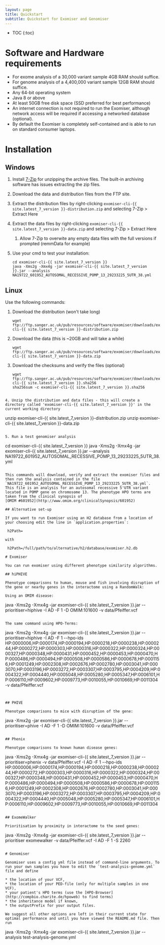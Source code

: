 ```yaml
---
layout: page
title: Quickstart
subtitle: Quickstart for Exomiser and Genomiser
---
```


* TOC
{:toc}

# Software and Hardware requirements
 - For exome analysis of a 30,000 variant sample 4GB RAM should suffice.
 - For genome analysis of a 4,400,000 variant sample 12GB RAM should suffice.
 - Any 64-bit operating system
 - Java 8 or above
 - At least 50GB free disk space (SSD preferred for best performance)
 - An internet connection is not required to run the Exomiser, although network access will be required if accessing a
  networked database (optional).
 - By default the Exomiser is completely self-contained and is able to run on standard consumer laptops.

# Installation

## Windows

1. Install [7-Zip](http://www.7-zip.org) for unzipping the archive files. The built-in archiving software has issues extracting the zip files. 
2. Download the data and distribution files from the FTP site.
3. Extract the distribution files by right-clicking `exomiser-cli-{{ site.latest_7_version }}-distribution.zip` and selecting 7-Zip > Extract Here
4. Extract the data files by right-clicking `exomiser-cli-{{ site.latest_7_version }}-data.zip` and selecting 7-Zip > Extract Here
   1. Allow 7-Zip to overwite any empty data files with the full versions if prompted (remmData for example) 
5. Use your cmd to test your installation:

   ```
   cd exomiser-cli-{{ site.latest_7_version }}
   java -Xms2g -Xmx4g -jar exomiser-cli-{{ site.latest_7_version }}.jar --analysis NA19722_601952_AUTOSOMAL_RECESSIVE_POMP_13_29233225_5UTR_38.yml
   ```
 
## Linux

Use the following commands:

1. Download the distribution (won't take long)

   ```
   wget ftp://ftp.sanger.ac.uk/pub/resources/software/exomiser/downloads/exomiser/exomiser-cli-{{ site.latest_7_version }}-distribution.zip
   ```

2. Download the data (this is ~20GB and will take a while)

   ```
   wget ftp://ftp.sanger.ac.uk/pub/resources/software/exomiser/downloads/exomiser/exomiser-cli-{{ site.latest_7_version }}-data.zip
   ```

3. Download the checksums and verify the files (optional)
 
   ```
   wget ftp://ftp.sanger.ac.uk/pub/resources/software/exomiser/downloads/exomiser/exomiser-cli-{{ site.latest_7_version }}.sha256
   sha256sum -c exomiser-cli-{{ site.latest_7_version }}.sha256
 ```

4. Unzip the distribution and data files - this will create a directory called 'exomiser-cli-{{ site.latest_7_version }}' in the current working directory

   ```
   unzip exomiser-cli-{{ site.latest_7_version }}-distribution.zip
   unzip exomiser-cli-{{ site.latest_7_version }}-data.zip
   ```
 
 5. Run a test genomiser analysis

   ```
   cd exomiser-cli-{{ site.latest_7_version }}
   java -Xms2g -Xmx4g -jar exomiser-cli-{{ site.latest_7_version }}.jar --analysis NA19722_601952_AUTOSOMAL_RECESSIVE_POMP_13_29233225_5UTR_38.yml
   ```

This commands will download, verify and extract the exomiser files and then run the analysis contained in the file `NA19722_601952_AUTOSOMAL_RECESSIVE_POMP_13_29233225_5UTR_38.yml`. 
This file is an analysis for an autosomal recessive 5'UTR variant located in POMP gene on chromosome 13. The phenotype HPO terms are taken from the clinical synopsis of
[OMIM #601952](http://www.omim.org/clinicalSynopsis/601952) 

## Alternative set-up

If you want to run Exomiser using an H2 database from a location of your choosing edit the line in `application.properties`:

    h2Path=

with

    h2Path=/full/path/to/alternative/h2/database/exomiser.h2.db

# Exomiser

You can run exomiser using different phenotype similarity algorithms.

## hiPHIVE

Phenotype comparisons to human, mouse and fish involving disruption of the gene or nearby genes in the interactome using a RandomWalk:

Using an OMIM disease:

```
java -Xms2g -Xmx4g -jar exomiser-cli-{{ site.latest_7_version }}.jar --prioritiser=hiphive -I AD -F 1 -D OMIM:101600 -v data/Pfeiffer.vcf
```

The same command using HPO-Terms:

```
java -Xms2g -Xmx4g -jar exomiser-cli-{{ site.latest_7_version }}.jar --prioritiser=hiphive -I AD -F 1 --hpo-ids HP:0000006,HP:0000174,HP:0000194,HP:0000218,HP:0000238,HP:0000244,HP:0000272,HP:0000303,HP:0000316,HP:0000322,HP:0000324,HP:0000327,HP:0000348,HP:0000431,HP:0000452,HP:0000453,HP:0000470,HP:0000486,HP:0000494,HP:0000508,HP:0000586,HP:0000678,HP:0001156,HP:0001249,HP:0002308,HP:0002676,HP:0002780,HP:0003041,HP:0003070,HP:0003196,HP:0003272,HP:0003307,HP:0003795,HP:0004209,HP:0004322,HP:0004440,HP:0005048,HP:0005280,HP:0005347,HP:0006101,HP:0006110,HP:0009602,HP:0009773,HP:0010055,HP:0010669,HP:0011304 -v data/Pfeiffer.vcf
```


## PHIVE

Phenotype comparisons to mice with disruption of the gene:

```
java -Xmx2g -jar exomiser-cli-{{ site.latest_7_version }}.jar --prioritiser=phive -I AD -F 1 -D OMIM:101600 -v data/Pfeiffer.vcf
```

## Phenix

Phenotype comparisons to known human disease genes:

```
java -Xms2g -Xmx4g -jar exomiser-cli-{{ site.latest_7_version }}.jar --prioritiser=phenix -v data/Pfeiffer.vcf -I AD -F 1 --hpo-ids HP:0000006,HP:0000174,HP:0000194,HP:0000218,HP:0000238,HP:0000244,HP:0000272,HP:0000303,HP:0000316,HP:0000322,HP:0000324,HP:0000327,HP:0000348,HP:0000431,HP:0000452,HP:0000453,HP:0000470,HP:0000486,HP:0000494,HP:0000508,HP:0000586,HP:0000678,HP:0001156,HP:0001249,HP:0002308,HP:0002676,HP:0002780,HP:0003041,HP:0003070,HP:0003196,HP:0003272,HP:0003307,HP:0003795,HP:0004209,HP:0004322,HP:0004440,HP:0005048,HP:0005280,HP:0005347,HP:0006101,HP:0006110,HP:0009602,HP:0009773,HP:0010055,HP:0010669,HP:0011304
```

## ExomeWalker

Prioritisation by proximity in interactome to the seed genes:

```
java -Xms2g -Xmx4g -jar exomiser-cli-{{ site.latest_7_version }}.jar --prioritiser exomewalker  -v data/Pfeiffer.vcf -I AD -F 1 -S 2260
```

# Genomiser

Genomiser uses a config yml file instead of command-line arguments. To run your own samples you have to edit the `test-analysis-genome.yml` file and define

* the location of your VCF,
* the location of your PED-file (only for multiple samples in one VCF),
* your patient's HPO terms (use the [HPO-Browser](http://compbio.charite.de/hpoweb) to find terms)
* the inheritance model if known,
* the outputPrefix for your output files.

We suggest all other options are left in their current state for optimal performance and until you have viewed the README.md file. Then run

```
java -Xms2g -Xmx4g -jar exomiser-cli-{{ site.latest_7_version }}.jar --analysis test-analysis-genome.yml
```

